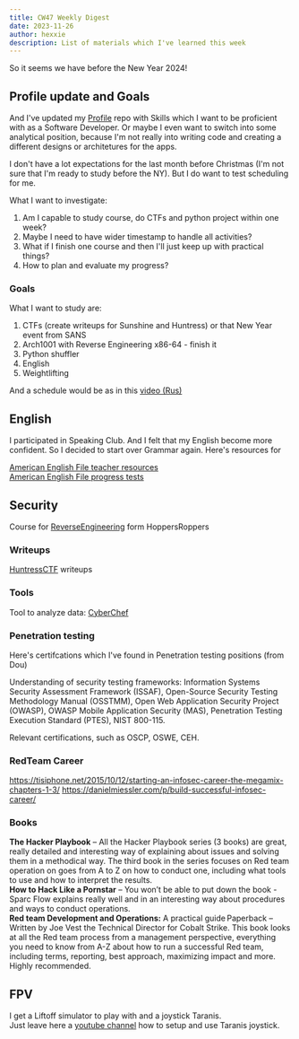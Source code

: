 ```yaml
---
title: CW47 Weekly Digest
date: 2023-11-26
author: hexxie
description: List of materials which I've learned this week
---
```


<!-- Display the countdown timer in an element -->


<script>
// Set the date we're counting down to
var countDownDate = new Date("Jan 1, 2024 0:0:0").getTime();

// Update the count down every 1 second
var x = setInterval(function() {

  // Get today's date and time
  var now = new Date().getTime();

  // Find the distance between now and the count down date
  var distance = countDownDate - now;

  // Time calculations for days, hours, minutes and seconds
  var days = Math.floor(distance / (1000 * 60 * 60 * 24));

  // Display the result in the element with id="counter"
  document.getElementById("counter").innerHTML = days + "days ";

  // If the count down is finished, write some text
  if (distance < 0) {
    clearInterval(x);
    document.getElementById("counter").innerHTML = "Happy New 2024 Year!";
  }
}, 1000);
</script>

<div style="display:inline">So it seems we have</div> <div style="display:inline; font-weight: bold;" id="counter"></div> before the New Year 2024!

## Profile update and Goals

And I've updated my [Profile](https://github.com/Hexxie/Profile/blob/main/SKILLS.md) repo with Skills which I want to be proficient with as a Software Developer.
Or maybe I even want to switch into some analytical position, because I'm not really into writing code
and creating a different designs or architetures for the apps.  

I don't have a lot expectations for the last month before Christmas (I'm not sure that I'm ready to study before the NY).
But I do want to test scheduling for me. 

What I want to investigate:

1) Am I capable to study course, do CTFs and python project within one week?
2) Maybe I need to have wider timestamp to handle all activities?
3) What if I finish one course and then I'll just keep up with practical things? 
4) How to plan and evaluate my progress? 

### Goals

What I want to study are:
1. CTFs (create writeups for Sunshine and Huntress) or that New Year event from SANS
2. Arch1001 with Reverse Engineering x86-64 - finish it
3. Python shuffler 
4. English
5. Weightlifting

And a schedule would be as in this [video (Rus)](https://youtu.be/UFLFez0AkVY?si=-Xd2684MCrLsV4ID)


## English

I participated in Speaking Club. And I felt that my English become more confident. So I decided to start over Grammar again. 
Here's resources for 

[American English File teacher resources](https://elt.oup.com/student/americanenglishfile/level04/level4downloads?cc=ua&selLanguage=uk)  
[American English File progress tests](https://elt.oup.com/student/americanenglishfile/?cc=ua&selLanguage=uk&mode=hub)  

## Security 

Course for [ReverseEngineering](https://github.com/hoppersroppers/nightmare) form HoppersRoppers

### Writeups
[HuntressCTF](https://github.com/ChaiChengXun2/HuntressCTF-Writeup) writeups 

### Tools
Tool to analyze data: [CyberChef](https://gchq.github.io/CyberChef/)

### Penetration testing

Here's certifcations which I've found in Penetration testing positions (from Dou)

Understanding of security testing frameworks: Information Systems Security Assessment Framework (ISSAF), Open-Source Security Testing Methodology Manual (OSSTMM), Open Web Application Security Project (OWASP), OWASP Mobile Application Security (MAS), Penetration Testing Execution Standard (PTES), NIST 800-115.

Relevant certifications, such as OSCP, OSWE, CEH.

### RedTeam Career

https://tisiphone.net/2015/10/12/starting-an-infosec-career-the-megamix-chapters-1-3/
https://danielmiessler.com/p/build-successful-infosec-career/

### Books
**The Hacker Playbook** – All the Hacker Playbook series (3 books) are great, really detailed and interesting way of explaining about issues and solving them in a methodical way. The third book in the series focuses on Red team operation on goes from A to Z on how to conduct one, including what tools to use and how to interpret the results.   
**How to Hack Like a Pornstar** – You won’t be able to put down the book - Sparc Flow explains really well and in an interesting way about procedures and ways to conduct operations.   
**Red team Development and Operations:** A practical guide Paperback – Written by Joe Vest the Technical Director for Cobalt Strike. This book looks at all the Red team process from a management perspective, everything you need to know from A-Z about how to run a successful Red team, including terms, reporting, best approach, maximizing impact and more. Highly recommended.  

## FPV

I get a Liftoff simulator to play with and a joystick Taranis.   
Just leave here a [youtube channel](https://www.youtube.com/watch?v=DsbaftCHpHs&list=PLiYYhnH4BhI_F19riYiKPigp8vkN67AN1&index=2&ab_channel=ProjectBlueFalcon) how to setup and use Taranis joystick.